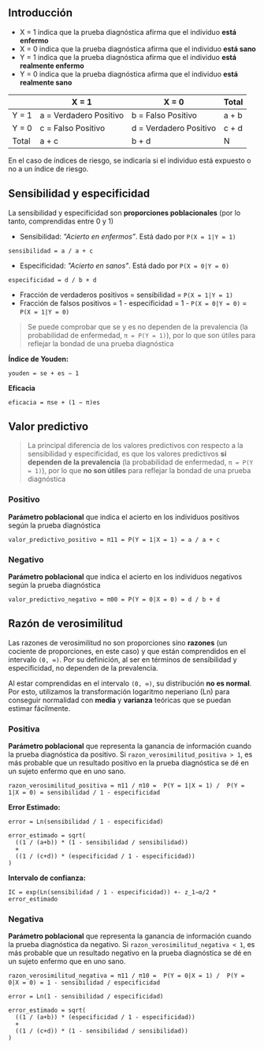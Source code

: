 ## Introducción

* X = 1 indica que la prueba diagnóstica afirma que el individuo **está enfermo**
* X = 0 indica que la prueba diagnóstica afirma que el individuo **está sano**
* Y = 1 indica que la prueba diagnóstica afirma que el individuo **está realmente enfermo**
* Y = 0 indica que la prueba diagnóstica afirma que el individuo **está realmente sano**

|             | X = 1                  | X = 0                  |  Total  |
|-------------|------------------------|------------------------|---------|
| Y = 1       | a = Verdadero Positivo | b = Falso Positivo     |  a + b  |
| Y = 0       | c = Falso Positivo     | d = Verdadero Positivo |  c + d  |
| Total       | a + c                  | b + d                  |  N      |

En el caso de índices de riesgo, se indicaría si el individuo está expuesto o no a un índice de riesgo.

## Sensibilidad y especificidad

La sensibilidad y especificidad son **proporciones poblacionales** (por lo tanto, comprendidas entre 0 y 1)

* Sensibilidad: _"Acierto en enfermos”_. Está dado por `P(X = 1|Y = 1)`

```
sensibilidad = a / a + c
```

* Especificidad: _"Acierto en sanos"_. Está dado por `P(X = 0|Y = 0)`

```
especificidad = d / b + d
```

* Fracción de verdaderos positivos = sensibilidad = `P(X = 1|Y = 1)`
* Fracción de falsos positivos = 1 - especificidad = 1 - `P(X = 0|Y = 0)` = `P(X = 1|Y = 0)`

> Se puede comprobar que se y es no dependen de la prevalencia (la probabilidad de enfermedad, `π = P(Y = 1)`), por lo que son útiles para reflejar la bondad de una prueba diagnóstica

**Índice de Youden:**

```
youden = se + es − 1
```

**Eficacia**

```
eficacia = πse + (1 − π)es
```

## Valor predictivo

> La principal diferencia de los valores predictivos con respecto a la sensibilidad y especificidad, es que los valores predictivos **sí dependen de la prevalencia** (la probabilidad de enfermedad, `π = P(Y = 1)`), por lo que **no son útiles** para reflejar la bondad de una prueba diagnóstica

### Positivo

**Parámetro poblacional** que indica el acierto en los individuos positivos según la prueba diagnóstica

```
valor_predictivo_positivo = π11 = P(Y = 1|X = 1) = a / a + c
```

### Negativo

**Parámetro poblacional** que indica el acierto en los individuos negativos según la prueba diagnóstica

```
valor_predictivo_negativo = π00 = P(Y = 0|X = 0) = d / b + d
```

## Razón de verosimilitud

Las razones de verosimilitud no son proporciones sino **razones** (un cociente de proporciones, en este caso) y que están comprendidos en el intervalo `(0, ∞)`. Por su definición, al ser en términos de sensibilidad y especificidad, no dependen de la prevalencia.

Al estar comprendidas en el intervalo `(0, ∞)`, su distribución **no es normal**. Por esto, utilizamos la transformación logaritmo neperiano (Ln) para conseguir normalidad con **media** y **varianza** teóricas que se puedan estimar fácilmente.

### Positiva

**Parámetro poblacional** que representa la ganancia de información cuando la prueba diagnóstica da positivo. Si `razon_verosimilitud_positiva > 1`, es más probable que un resultado positivo en la prueba diagnóstica se dé en un sujeto enfermo que en uno sano.

```
razon_verosimilitud_positiva = π11 / π10 =  P(Y = 1|X = 1) /  P(Y = 1|X = 0) = sensibilidad / 1 - especificidad
```

**Error Estimado:**

```
error = Ln(sensibilidad / 1 - especificidad)
```

```
error_estimado = sqrt(
  ((1 / (a+b)) * (1 - sensibilidad / sensibilidad))
  +
  ((1 / (c+d)) * (especificidad / 1 - especificidad))
)
```

**Intervalo de confianza:**

```
IC = exp(Ln(sensibilidad / 1 - especificidad)) +- z_1−α/2 * error_estimado
```

### Negativa

**Parámetro poblacional** que representa la ganancia de información cuando la prueba diagnóstica da negativo. Si `razon_verosimilitud_negativa < 1`, es más probable que un resultado negativo en la prueba diagnóstica se dé en un sujeto enfermo que en uno sano.

```
razon_verosimilitud_negativa = π11 / π10 =  P(Y = 0|X = 1) /  P(Y = 0|X = 0) = 1 - sensibilidad / especificidad
```

```
error = Ln(1 - sensibilidad / especificidad)
```

```
error_estimado = sqrt(
  ((1 / (a+b)) * (especificidad / 1 - especificidad))
  +
  ((1 / (c+d)) * (1 - sensibilidad / sensibilidad))
)
```
